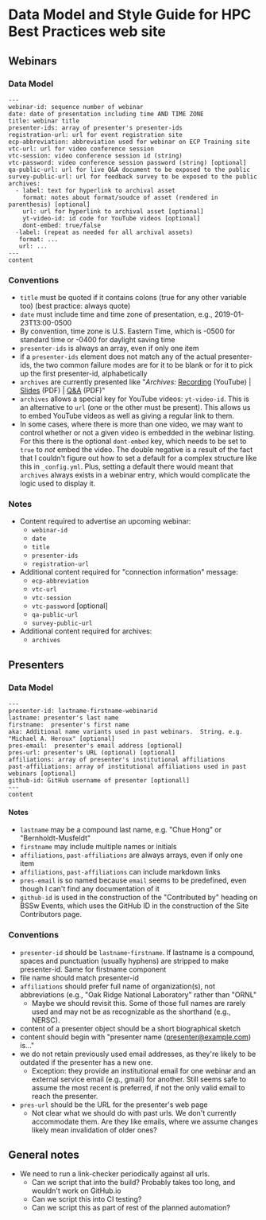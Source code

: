 # Data Model and Style Guide for HPC Best Practices web site

## Webinars

### Data Model

```
---
webinar-id: sequence number of webinar
date: date of presentation including time AND TIME ZONE
title: webinar title
presenter-ids: array of presenter's presenter-ids
registration-url: url for event registration site
ecp-abbreviation: abbreviation used for webinar on ECP Training site
vtc-url: url for video conference session
vtc-session: video conference session id (string)
vtc-password: video conference session password (string) [optional]
qa-public-url: url for live Q&A document to be exposed to the public
survey-public-url: url for feedback survey to be exposed to the public
archives:
  - label: text for hyperlink to archival asset
    format: notes about format/soudce of asset (rendered in parenthesis) [optional]
	url: url for hyperlink to archival asset [optional]
    yt-video-id: id code for YouTube videos [optional]
	dont-embed: true/false
  -label: (repeat as needed for all archival assets)
   format: ...
   url: ...
---
content
```

### Conventions

- `title` must be quoted if it contains colons (true for any other variable too) (best practice: always quote)
- `date` must include time and time zone of presentation, e.g., 2019-01-23T13:00-0500
- By convention, time zone is U.S. Eastern Time, which is -0500 for standard time or -0400 for daylight saving time
- `presenter-ids` is always an array, even if only one item
- if a `presenter-ids` element does not match any of the actual presenter-ids, the two common failure modes are for it to be blank or for it to pick up the first presenter-id, alphabetically
- `archives` are currently presented like "*Archives:* [Recording](http://example.com) (YouTube) | [Slides](http://example.com) (PDF) | [Q&A](http://example.com) (PDF)"
- `archives` allows a special key for YouTube videos: `yt-video-id`.  This is an alternative to `url` (one or the other must be present).  This allows us to embed YouTube videos as well as giving a regular link to them.
- In some cases, where there is more than one video, we may want to control whether or not a given video is embedded in the webinar listing.  For this there is the optional `dont-embed` key, which needs to be set to `true` to *not* embed the video.  The double negative is a result of the fact that I couldn't figure out how to set a default for a complex structure like this in `_config.yml`.  Plus, setting a default there would meant that `archives` always exists in a webinar entry, which would complicate the logic used to display it.

### Notes
- Content required to advertise an upcoming webinar:
  - `webinar-id`
  - `date`
  - `title`
  - `presenter-ids`
  - `registration-url`
- Additional content required for "connection information" message:
  - `ecp-abbreviation`
  - `vtc-url`
  - `vtc-session`
  - `vtc-password` [optional]
  - `qa-public-url`
  - `survey-public-url`
- Additional content required for archives:
  - `archives`

## Presenters

### Data Model

```
---
presenter-id: lastname-firstname-webinarid
lastname: presenter's last name
firstname:  presenter's first name
aka: Additional name variants used in past webinars.  String. e.g. "Michael A. Heroux" [optional]
pres-email:  presenter's email address [optional]
pres-url: presenter's URL (optional) [optional]
affiliations: array of presenter's institutional affiliations
past-affiliations: array of institutional affiliations used in past webinars [optional]
github-id: GitHub username of presenter [optionall]
---
content
```

#### Notes

- `lastname` may be a compound last name, e.g. "Chue Hong" or "Bernholdt-Musfeldt"
- `firstname` may include multiple names or initials
- `affiliations`, `past-affiliations` are always arrays, even if only one item
- `affiliations`, `past-affiliations` can include markdown links
- `pres-email` is so named because `email` seems to be predefined, even though I can't find any documentation of it
- `github-id` is used in the construction of the "Contributed by" heading on BSSw Events, which uses the GitHub ID in the construction of the Site Contributors page.

### Conventions

- `presenter-id` should be `lastname`-`firstname`.  If lastname is a compound, spaces and punctuation (usually hyphens) are stripped to make presenter-id.  Same for firstname component
- file name should match presenter-id
- `affiliations` should prefer full name of organization(s), not abbreviations (e.g., "Oak Ridge National Laboratory" rather than "ORNL"
  - Maybe we should revisit this.  Some of those full names are rarely used and may not be as recognizable as the shorthand (e.g., NERSC).
- content of a presenter object should be a short biographical sketch
- content should begin with "presenter name (<presenter@example.com>) is..."
- we do not retain previously used email addresses, as they're likely to be outdated if the presenter has a new one. 
  - Exception: they provide an institutional email for one webinar and an external service email (e.g., gmail) for another. Still seems safe to assume the most recent is preferred, if not the only valid email to reach the presenter.
- `pres-url` should be the URL for the presenter's web page
  - Not clear what we should do with past urls.  We don't currently accommodate them.  Are they like emails, where we assume changes likely mean invalidation of older ones?

## General notes
- We need to run a link-checker periodically against all urls.  
  - Can we script that into the build?  Probably takes too long, and wouldn't work on GitHub.io
  - Can we script this into CI testing?
  - Can we script this as part of rest of the planned automation?

